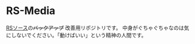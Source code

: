 # RS-Media
[RSソース](https://media-ryouma.sytes.net/)の~~バックアップ~~ 改善用リポジトリです。
中身がぐちゃぐちゃなのは気にしないでください。「動けばいい」という精神の人間です。
